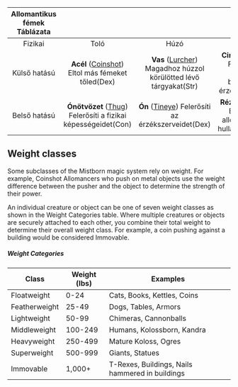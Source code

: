 |Allomantikus fémek Táblázata  |                                                                           |                                                                                   |                                                                           |                                                                                   |              |
|:----------------------------:|:-------------------------------------------------------------------------:|:---------------------------------------------------------------------------------:|:-------------------------------------------------------------------------:|:---------------------------------------------------------------------------------:|:------------:|
| Fizikai                      | Toló                                                                      | Húzó                                                                              | Húzó                                                                      | Toló                                                                              | Mentális     |
| Külső hatású                 | **Acél** ([Coinshot](./Coinshot.md)) Eltol más fémeket tőled(Dex)         | **Vas** ([Lurcher](./Lurcher.md)) Magadhoz húzzol körülötted lévő tárgyakat(Str)  | **Cink** ([Rioter](./Rioter.md)) Felerősíti mások bizonyos érzelmét(Cha)  | **Sárgaréz** ([Soother](./Soother.md)) Elnyomja mások bizonyos érzelemit(Cha)     | Külső hatású |
| Belső hatású                 | **Ónötvözet** ([Thug](./Thug.md)) Felerősíti a fizikai képességeidet(Con) | **Ón** ([Tineye](./Tineye.md)) Felerősíti az érzékszerveidet(Dex)                 | **Réz** ([Smoker](./Smoker.md)) Elrejti az allomantikus hullámokat(Int)   | **Bronz** ([Seeker](./Seeker.md)) Hallani tudod az allomantikus hullámokat(Wis)   | Belső hatású |

## Weight classes

Some subclasses of the Mistborn magic system rely on weight. For example, Coinshot Allomancers who push on metal objects use the weight difference between the pusher and the object to determine the strength of their power.

An individual creature or object can be one of seven weight classes as shown in the Weight Categories table. Where multiple creatures or objects are securely attached to each other, you combine their total weight to determine their overall weight class. For example, a coin pushing against a building would be considered Immovable.

##### Weight Categories

| Class         | Weight (lbs) | Examples                                        |
|---------------|--------------|-------------------------------------------------|
| Floatweight   | 0-24         | Cats, Books, Kettles, Coins                     |
| Featherweight | 25-49        | Dogs, Tables, Armors                            |
| Lightweight   | 50-99        | Chimeras, Cannonballs                           |
| Middleweight  | 100-249      | Humans, Kolossborn, Kandra                      |
| Heavyweight   | 250-499      | Mature Koloss, Ogres                            |
| Superweight   | 500-999      | Giants, Statues                                 |
| Immovable     | 1,000+       | T-Rexes, Buildings, Nails hammered in buildings |


